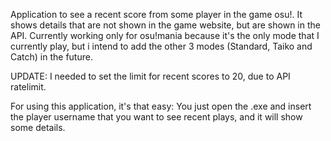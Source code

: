 <p>Application to see a recent score from some player in the game osu!. It shows details that are not shown in the game website, but are shown in the API. Currently working only for osu!mania because it's the only mode that I currently play, but i intend to add the other 3 modes (Standard, Taiko and Catch) in the future.</p>

<p>UPDATE: I needed to set the limit for recent scores to 20, due to API ratelimit.</p>

<p>For using this application, it's that easy: You just open the .exe and insert the player username that you want to see recent plays, and it will show some details.</p>
